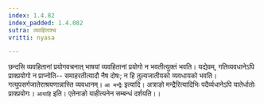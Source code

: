 ```yaml
---
index: 1.4.82
index_padded: 1.4.082
sutra: व्यवहिताश्च
vritti: nyasa

---
```

छन्दसि व्यवहितानां प्रयोगवचनात् भाषयां व्यवहितानां प्रयोगो न भवतीत्युक्तं भवति। यद्येवम्, गतिव्यवधानेऽपि प्राक्प्रयोगो न प्राप्नोति-- समाहरतीत्यादौ नैष दोषः; न हि तुल्यजातीयको व्यवधायको भवति। गत्युपसर्गजातेराश्रयणान्नास्ति व्यवधानम्। `आ मन्द्रैः` इत्यादि। अत्राङो मन्द्रैरित्यादिभिः पदैर्व्यधानेऽपि यातेर्धातोः प्राक्प्रयोगः। `आयाहि` इति। एतेनाङो याहीत्यनेन सम्बन्धं दर्शयति।।